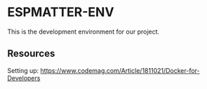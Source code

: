 # ESPMATTER-ENV

This is the development environment for our project. 

## Resources
Setting up: https://www.codemag.com/Article/1811021/Docker-for-Developers